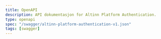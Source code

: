 ```yaml
---
title: OpenAPI
description: API dokumentasjon for Altinn Platform Authentication.
type: openapi
spec: "/swagger/altinn-platform-authentication-v1.json"
tags: [swagger]
---
```


